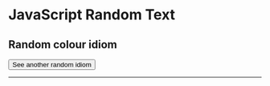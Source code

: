 
<h1>JavaScript Random Text</h1>
<h2>Random colour idiom</h2>
<dl id="quote"></dl>
<script src="myscripts/script.js"></script>
<button onclick="loadQuote()">See another random idiom</button>
<hr>
